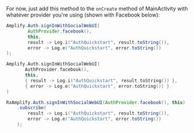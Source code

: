 For now, just add this method to the `onCreate` method of MainActivity with whatever provider you're using (shown with Facebook below):

<amplify-block-switcher>
<amplify-block name="Java">

```java
Amplify.Auth.signInWithSocialWebUI(
        AuthProvider.facebook(),
        this,
        result -> Log.i("AuthQuickstart", result.toString()),
        error -> Log.e("AuthQuickstart", error.toString())
);
```

</amplify-block>
<amplify-block name="Kotlin">

 ```kotlin
Amplify.Auth.signInWithSocialWebUI(
        AuthProvider.facebook(),
        this,
        { result -> Log.i("AuthQuickstart", result.toString()) },
        { error -> Log.e("AuthQuickstart", error.toString()) }
)
```

</amplify-block>
<amplify-block name="RxJava">

```java
RxAmplify.Auth.signInWithSocialWebUI(AuthProvider.facebook(), this)
    .subscribe(
        result -> Log.i("AuthQuickstart", result.toString()),
        error -> Log.e("AuthQuickstart", error.toString())
    );
```

</amplify-block>
</amplify-block-switcher>